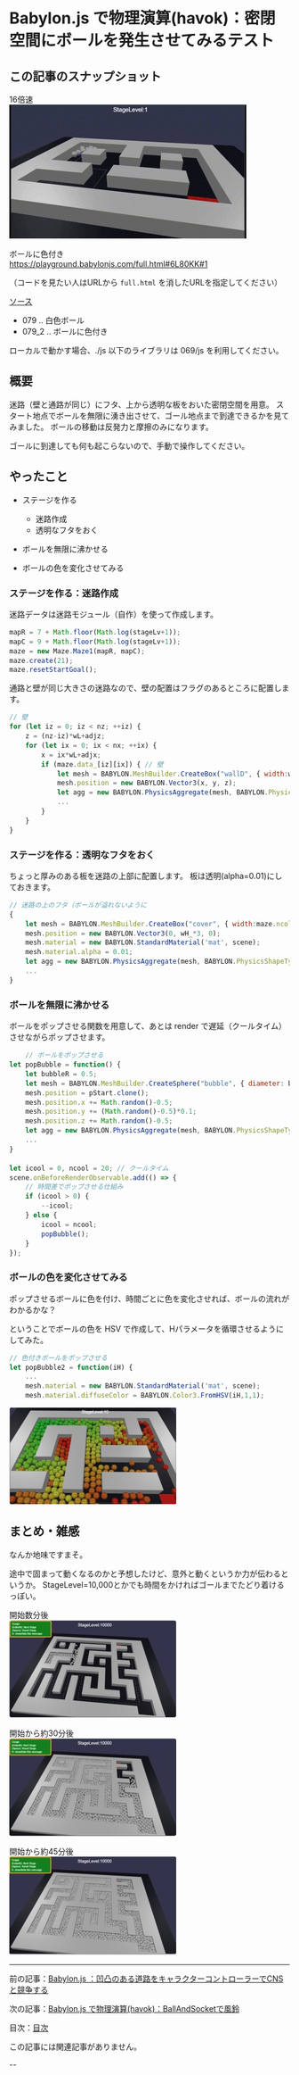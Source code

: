 # Babylon.js で物理演算(havok)：密閉空間にボールを発生させてみるテスト

## この記事のスナップショット

16倍速  
![](079/pic/079_ss_10x16.gif)

ボールに色付き  
https://playground.babylonjs.com/full.html#6L80KK#1

（コードを見たい人はURLから `full.html` を消したURLを指定してください）

[ソース](079/)

- 079   .. 白色ボール  
- 079_2 .. ボールに色付き

ローカルで動かす場合、./js 以下のライブラリは 069/js を利用してください。

## 概要

迷路（壁と通路が同じ）にフタ、上から透明な板をおいた密閉空間を用意。
スタート地点でボールを無限に湧き出させて、ゴール地点まで到達できるかを見てみました。
ボールの移動は反発力と摩擦のみになります。

ゴールに到達しても何も起こらないので、手動で操作してください。

## やったこと

- ステージを作る
  - 迷路作成
  - 透明なフタをおく

- ボールを無限に沸かせる

- ボールの色を変化させてみる


### ステージを作る：迷路作成

迷路データは迷路モジュール（自作）を使って作成します。

```js
mapR = 7 + Math.floor(Math.log(stageLv+1));
mapC = 9 + Math.floor(Math.log(stageLv+1));
maze = new Maze.Maze1(mapR, mapC);
maze.create(21);
maze.resetStartGoal();
```

通路と壁が同じ大きさの迷路なので、壁の配置はフラグのあるところに配置します。

```js
// 壁
for (let iz = 0; iz < nz; ++iz) {
    z = (nz-iz)*wL+adjz;
    for (let ix = 0; ix < nx; ++ix) {
        x = ix*wL+adjx;
        if (maze.data_[iz][ix]) { // 壁
            let mesh = BABYLON.MeshBuilder.CreateBox("wallD", { width:wL, height:wH, depth:wL }, scene);
            mesh.position = new BABYLON.Vector3(x, y, z);
            let agg = new BABYLON.PhysicsAggregate(mesh, BABYLON.PhysicsShapeType.BOX, { mass: 0.0, restitution:0.05}, scene);
            ...
        }
    }
}
```

### ステージを作る：透明なフタをおく

ちょっと厚みのある板を迷路の上部に配置します。
板は透明(alpha=0.01)にしておきます。

```js
// 迷路の上のフタ（ボールが溢れないように
{
    let mesh = BABYLON.MeshBuilder.CreateBox("cover", { width:maze.ncol_*wL, height:wH, depth:maze.nrow_*wL }, scene);
    mesh.position = new BABYLON.Vector3(0, wH_*3, 0);
    mesh.material = new BABYLON.StandardMaterial('mat', scene);
    mesh.material.alpha = 0.01;
    let agg = new BABYLON.PhysicsAggregate(mesh, BABYLON.PhysicsShapeType.BOX, { mass: 0.0, restitution:0.05}, scene);
    ...
}
```

### ボールを無限に沸かせる

ボールをポップさせる関数を用意して、あとは render で遅延（クールタイム）させながらポップさせます。

```js
    // ボールをポップさせる
let popBubble = function() {
    let bubbleR = 0.5;
    let mesh = BABYLON.MeshBuilder.CreateSphere("bubble", { diameter: bubbleR}, scene);
    mesh.position = pStart.clone();
    mesh.position.x += Math.random()-0.5;
    mesh.position.y += (Math.random()-0.5)*0.1;
    mesh.position.z += Math.random()-0.5;
    let agg = new BABYLON.PhysicsAggregate(mesh, BABYLON.PhysicsShapeType.SPHERE, { mass: 0.1, restitution:0.05}, scene);
    ...
}

let icool = 0, ncool = 20; // クールタイム
scene.onBeforeRenderObservable.add(() => {
    // 時間差でポップさせる仕組み
    if (icool > 0) {
        --icool;
    } else {
        icool = ncool;
        popBubble();
    }
});
```

### ボールの色を変化させてみる

ポップさせるボールに色を付け、時間ごとに色を変化させれば、ボールの流れがわかるかな？

ということでボールの色を HSV で作成して、Hパラメータを循環させるようにしてみた。

```js
// 色付きボールをポップさせる
let popBubble2 = function(iH) {
    ...
    mesh.material = new BABYLON.StandardMaterial('mat', scene);
    mesh.material.diffuseColor = BABYLON.Color3.FromHSV(iH,1,1);
```

![](079/pic/079_ss_20.jpg)


## まとめ・雑感

なんか地味ですまそ。

途中で固まって動くなるのかと予想したけど、意外と動くというか力が伝わるというか。
StageLevel=10,000とかでも時間をかければゴールまでたどり着けるっぽい。


開始数分後  
![](079/pic/079_ss_90.jpg)

開始から約30分後  
![](079/pic/079_ss_91.jpg)

開始から約45分後  
![](079/pic/079_ss_92.jpg)

------------------------------------------------------------

前の記事：[Babylon.js ：凹凸のある道路をキャラクターコントローラーでCNSと競争する](078.md)

次の記事：[Babylon.js で物理演算(havok)：BallAndSocketで風鈴](080.md)


目次：[目次](000.md)

この記事には関連記事がありません。

--
